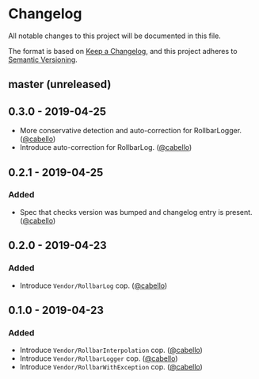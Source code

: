 # Changelog

All notable changes to this project will be documented in this file.

The format is based on [Keep a Changelog](https://keepachangelog.com/en/1.0.0/),
and this project adheres to [Semantic Versioning](https://semver.org/spec/v2.0.0.html).

## master (unreleased)

## 0.3.0 - 2019-04-25

* More conservative detection and auto-correction for RollbarLogger. ([@cabello][])
* Introduce auto-correction for RollbarLog. ([@cabello][])

## 0.2.1 - 2019-04-25

### Added

* Spec that checks version was bumped and changelog entry is present. ([@cabello][])

## 0.2.0 - 2019-04-23

### Added

* Introduce `Vendor/RollbarLog` cop. ([@cabello][])

## 0.1.0 - 2019-04-23

### Added

* Introduce `Vendor/RollbarInterpolation` cop. ([@cabello][])
* Introduce `Vendor/RollbarLogger` cop. ([@cabello][])
* Introduce `Vendor/RollbarWithException` cop. ([@cabello][])

[@cabello]: https://github.com/cabello
